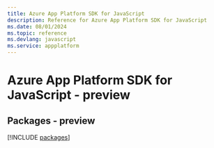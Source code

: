 ```yaml
---
title: Azure App Platform SDK for JavaScript
description: Reference for Azure App Platform SDK for JavaScript
ms.date: 08/01/2024
ms.topic: reference
ms.devlang: javascript
ms.service: appplatform
---
```

# Azure App Platform SDK for JavaScript - preview
## Packages - preview
[!INCLUDE [packages](app-platform-index.md)]